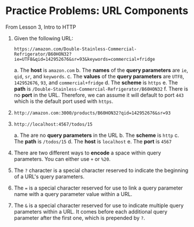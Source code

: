 # Practice Problems: URL Components

From Lesson 3, Intro to HTTP

1. Given the following URL:

    ```
    https://amazon.com/Double-Stainless-Commercial-Refrigerator/B60HON32?ie=UTF8&qid=142952676&sr=93&keywords=commercial+fridge
    ```

    a. The **host** is `amazon.com`
    b. The **names** of the **query parameters** are `ie`, `qid`, `sr`, and `keywords`.
    c. The **values** of the **query parameters** are `UTF8`, `142952676`, `93`, and `commercial+fridge`
    d. The **scheme** is `https`
    e. The **path** is `/Double-Stainless-Commercial-Refrigerator/B60HON32`
    f. There is no **port** in the URL. Therefore, we can assume it will default to port `443` which is the default port used with `https`.

2.  ```
    http://amazon.com:3000/products/B60HON32?qid=142952676&sr=93
    ```

3.  ```
    http://localhost:4567/todos/15
    ```

    a. The are no **query parameters** in the URL
    b. The **scheme** is `http`
    c. The **path** is `/todos/15`
    d. The **host** is `localhost`
    e. The **port** is `4567`

4. There are two different ways to __encode__ a space within query parameters. You can either use `+` or `%20`.

5. The `?` character is a special character reserved to indicate the beginning of a URL's query parameters.

6. The `=` is a special character reserved for use to link a query parameter name with a query parameter value within a URL.

7. The `&` is a special character reserved for use to indicate multiple query parameters within a URL. It comes before each additional query parameter after the first one, which is prepended by `?`.